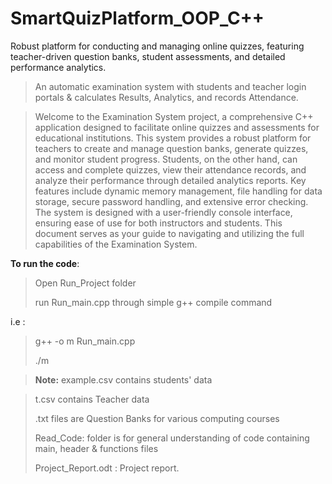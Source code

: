 # SmartQuizPlatform_OOP_C++
 Robust platform for conducting and managing online quizzes, featuring teacher-driven question banks, student assessments, and detailed performance analytics.
 

>An automatic examination system with students and teacher login portals & calculates Results, Analytics, and records Attendance.

>Welcome to the Examination System project, a comprehensive C++ application designed to facilitate online quizzes and assessments for educational institutions. This system provides a robust platform for teachers to create and manage question banks, generate quizzes, and monitor student progress. Students, on the other hand, can access and complete quizzes, view their attendance records, and analyze their performance through detailed analytics reports. Key features include dynamic memory management, file handling for data storage, secure password handling, and extensive error checking. The system is designed with a user-friendly console interface, ensuring ease of use for both instructors and students. This document serves as your guide to navigating and utilizing the full capabilities of the Examination System.

**To run the code**:

>Open Run_Project folder
>
>run Run_main.cpp through simple g++ compile command
>
i.e :

>g++ -o m Run_main.cpp
>
>./m

>**Note:**
>example.csv contains students' data

>t.csv contains Teacher data
>
>.txt files are Question Banks for various computing courses
>
>Read_Code: folder is for general understanding of code containing main, header & functions files
>
>Project_Report.odt : Project report.
